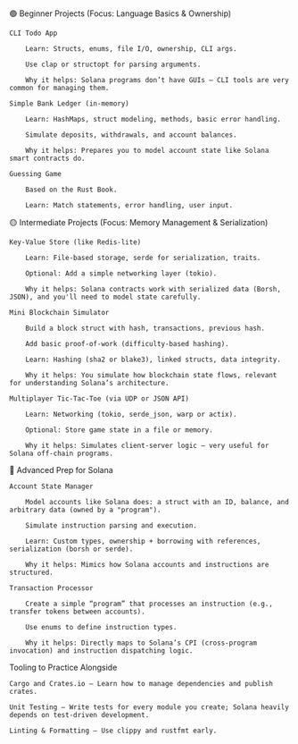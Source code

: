 
🟢 Beginner Projects (Focus: Language Basics & Ownership)

    CLI Todo App

        Learn: Structs, enums, file I/O, ownership, CLI args.

        Use clap or structopt for parsing arguments.

        Why it helps: Solana programs don’t have GUIs — CLI tools are very common for managing them.

    Simple Bank Ledger (in-memory)

        Learn: HashMaps, struct modeling, methods, basic error handling.

        Simulate deposits, withdrawals, and account balances.

        Why it helps: Prepares you to model account state like Solana smart contracts do.

    Guessing Game

        Based on the Rust Book.

        Learn: Match statements, error handling, user input.

🟡 Intermediate Projects (Focus: Memory Management & Serialization)

    Key-Value Store (like Redis-lite)

        Learn: File-based storage, serde for serialization, traits.

        Optional: Add a simple networking layer (tokio).

        Why it helps: Solana contracts work with serialized data (Borsh, JSON), and you'll need to model state carefully.

    Mini Blockchain Simulator

        Build a block struct with hash, transactions, previous hash.

        Add basic proof-of-work (difficulty-based hashing).

        Learn: Hashing (sha2 or blake3), linked structs, data integrity.

        Why it helps: You simulate how blockchain state flows, relevant for understanding Solana’s architecture.

    Multiplayer Tic-Tac-Toe (via UDP or JSON API)

        Learn: Networking (tokio, serde_json, warp or actix).

        Optional: Store game state in a file or memory.

        Why it helps: Simulates client-server logic — very useful for Solana off-chain programs.

🔵 Advanced Prep for Solana

    Account State Manager

        Model accounts like Solana does: a struct with an ID, balance, and arbitrary data (owned by a "program").

        Simulate instruction parsing and execution.

        Learn: Custom types, ownership + borrowing with references, serialization (borsh or serde).

        Why it helps: Mimics how Solana accounts and instructions are structured.

    Transaction Processor

        Create a simple “program” that processes an instruction (e.g., transfer tokens between accounts).

        Use enums to define instruction types.

        Why it helps: Directly maps to Solana’s CPI (cross-program invocation) and instruction dispatching logic.

Tooling to Practice Alongside

    Cargo and Crates.io – Learn how to manage dependencies and publish crates.

    Unit Testing – Write tests for every module you create; Solana heavily depends on test-driven development.

    Linting & Formatting – Use clippy and rustfmt early.
